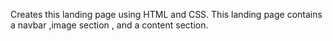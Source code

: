 Creates this landing page using HTML and CSS.
This landing page contains a navbar ,image section ,  and a content section.
